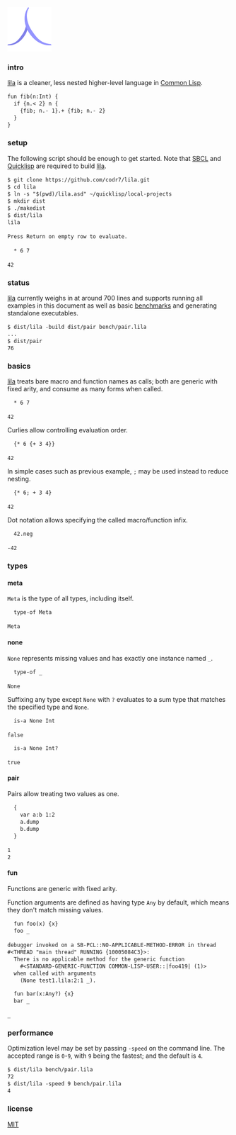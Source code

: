 ![Logo](logo.png)

### intro
[lila](https://github.com/codr7/lila) is a cleaner, less nested higher-level language in [Common Lisp](http://www.lispworks.com/documentation/HyperSpec/Front/). 

```
fun fib(n:Int) {
  if {n.< 2} n {
    {fib; n.- 1}.+ {fib; n.- 2}
  }
}
```

### setup
The following script should be enough to get started. Note that [SBCL](http://www.sbcl.org/) and [Quicklisp](https://www.quicklisp.org/beta/) are required to build [lila](https://github.com/codr7/lila).

```
$ git clone https://github.com/codr7/lila.git
$ cd lila
$ ln -s "$(pwd)/lila.asd" ~/quicklisp/local-projects
$ mkdir dist
$ ./makedist
$ dist/lila
lila

Press Return on empty row to evaluate.

  * 6 7

42
```

### status
[lila](https://github.com/codr7/lila) currently weighs in at around 700 lines and supports running all examples in this document as well as basic [benchmarks](https://github.com/codr7/lila/blob/master/bench/) and generating standalone executables.

```
$ dist/lila -build dist/pair bench/pair.lila
...
$ dist/pair
76
```

### basics
[lila](https://github.com/codr7/lila) treats bare macro and function names as calls; both are generic with fixed arity, and consume as many forms when called.

```
  * 6 7

42
```

Curlies allow controlling evaluation order.

```
  {* 6 {+ 3 4}}
  
42
```

In simple cases such as previous example, `;` may be used instead to reduce nesting.

```
  {* 6; + 3 4}
  
42
```

Dot notation allows specifying the called macro/function infix.

```
  42.neg
  
-42
```

### types

#### meta
`Meta` is the type of all types, including itself.

```
  type-of Meta

Meta
```

#### none
`None` represents missing values and has exactly one instance named `_`.

```
  type-of _

None
```

Suffixing any type except `None` with `?` evaluates to a sum type that matches the specified type and `None`.

```
  is-a None Int

false
```
```
  is-a None Int?

true
```

#### pair
Pairs allow treating two values as one.

```
  {
    var a:b 1:2
    a.dump
    b.dump
  }

1
2
```

#### fun
Functions are generic with fixed arity.

Function arguments are defined as having type `Any` by default, which means they don't match missing values.

```
  fun foo(x) {x}
  foo _

debugger invoked on a SB-PCL::NO-APPLICABLE-METHOD-ERROR in thread
#<THREAD "main thread" RUNNING {10005084C3}>:
  There is no applicable method for the generic function
    #<STANDARD-GENERIC-FUNCTION COMMON-LISP-USER::|foo419| (1)>
  when called with arguments
    (None test1.lila:2:1 _).
```

```
  fun bar(x:Any?) {x}
  bar _
  
_
```

### performance
Optimization level may be set by passing `-speed` on the command line. The accepted range is `0`-`9`, with `9` being the fastest; and the default is `4`.

```
$ dist/lila bench/pair.lila
72
$ dist/lila -speed 9 bench/pair.lila
4
```

### license
[MIT](https://github.com/codr7/lila/blob/master/LICENSE.txt)